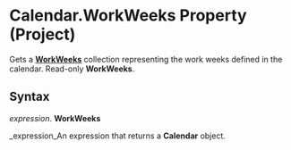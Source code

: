 
# Calendar.WorkWeeks Property (Project)

Gets a  **[WorkWeeks](060e541f-f709-65dd-c955-5d04c1554373.md)** collection representing the work weeks defined in the calendar. Read-only **WorkWeeks**.


## Syntax

 _expression_. **WorkWeeks**

 _expression_An expression that returns a  **Calendar** object.


